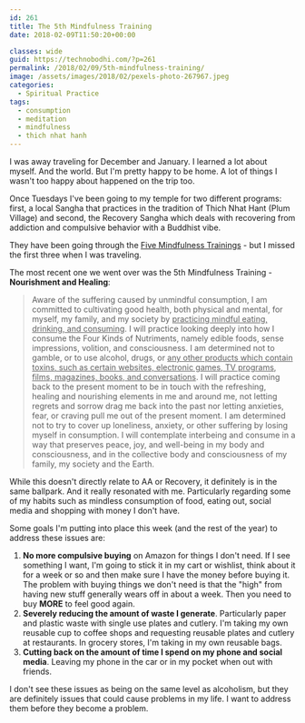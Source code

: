 ```yaml
---
id: 261
title: The 5th Mindfulness Training
date: 2018-02-09T11:50:20+00:00

classes: wide
guid: https://technobodhi.com/?p=261
permalink: /2018/02/09/5th-mindfulness-training/
image: /assets/images/2018/02/pexels-photo-267967.jpeg
categories:
  - Spiritual Practice
tags:
  - consumption
  - meditation
  - mindfulness
  - thich nhat hanh
---
```

I was away traveling for December and January. I learned a lot about myself. And the world. But I'm pretty happy to be home. A lot of things I wasn't too happy about happened on the trip too.

Once Tuesdays I've been going to my temple for two different programs: first, a local Sangha that practices in the tradition of Thich Nhat Hant (Plum Village) and second, the Recovery Sangha which deals with recovering from addiction and compulsive behavior with a Buddhist vibe.

They have been going through the <a href="https://plumvillage.org/mindfulness-practice/the-5-mindfulness-trainings/">Five Mindfulness Trainings</a> - but I missed the first three when I was traveling.

The most recent one we went over was the 5th Mindfulness Training - <strong>Nourishment and Healing</strong>:
<blockquote>Aware of the suffering caused by unmindful consumption, I am committed to cultivating good health, both physical and mental, for myself, my family, and my society by <span style="text-decoration: underline;">practicing mindful eating, drinking, and consuming</span>. I will practice looking deeply into how I consume the Four Kinds of Nutriments, namely edible foods, sense impressions, volition, and consciousness. I am determined not to gamble, or to use alcohol, drugs, or <span style="text-decoration: underline;">any other products which contain toxins, such as certain websites, electronic games, TV programs, films, magazines, books, and conversations</span>. I will practice coming back to the present moment to be in touch with the refreshing, healing and nourishing elements in me and around me, not letting regrets and sorrow drag me back into the past nor letting anxieties, fear, or craving pull me out of the present moment. I am determined not to try to cover up loneliness, anxiety, or other suffering by losing myself in consumption. I will contemplate interbeing and consume in a way that preserves peace, joy, and well-being in my body and consciousness, and in the collective body and consciousness of my family, my society and the Earth.</blockquote>
While this doesn't directly relate to AA or Recovery, it definitely is in the same ballpark. And it really resonated with me. Particularly regarding some of my habits such as mindless consumption of food, eating out, social media and shopping with money I don't have.

Some goals I'm putting into place this week (and the rest of the year) to address these issues are:
<ol>
 	<li><strong>No more compulsive buying</strong> on Amazon for things I don't need. If I see something I want, I'm going to stick it in my cart or wishlist, think about it for a week or so and then make sure I have the money before buying it. The problem with buying things we don't need is that the "high" from having new stuff generally wears off in about a week. Then you need to buy <strong>MORE</strong> to feel good again.</li>
 	<li><strong>Severely reducing the amount of waste I generate</strong>. Particularly paper and plastic waste with single use plates and cutlery. I'm taking my own reusable cup to coffee shops and requesting reusable plates and cutlery at restaurants. In grocery stores, I'm taking in my own reusable bags.</li>
 	<li><strong>Cutting back on the amount of time I spend on my phone and social media</strong>. Leaving my phone in the car or in my pocket when out with friends.</li>
</ol>
I don't see these issues as being on the same level as alcoholism, but they are definitely issues that could cause problems in my life. I want to address them before they become a problem.